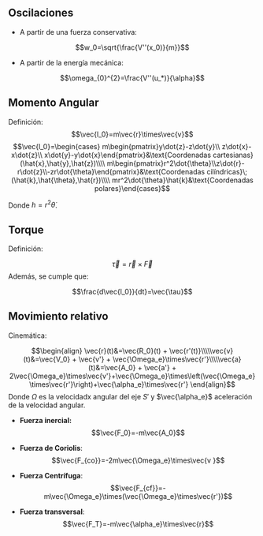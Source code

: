 
## Oscilaciones 

- A partir de una fuerza conservativa: 

$$w_0=\sqrt{\frac{V''(x_0)}{m}}$$ 
- A partir de la energía mecánica: 

$$\omega_{0}^{2}=\frac{V''(u_*)}{\alpha}$$ 
## Momento Angular 

Definición: $$\vec{l_0}=m\vec{r}\times\vec{v}$$ 
$$\vec{l_0}=\begin{cases}
m\begin{pmatrix}y\dot{z}-z\dot{y}\\
z\dot{x}-x\dot{z}\\
x\dot{y}-y\dot{x}\end{pmatrix}&\text{Coordenadas cartesianas}(\hat{x},\hat{y},\hat{z})\\\\
m\begin{pmatrix}r^2\dot{\theta}\\z\dot{r}-r\dot{z}\\-zr\dot{\theta}\end{pmatrix}&\text{Coordenadas cilíndricas}\;(\hat{k},\hat{\theta},\hat{r})\\\\ mr^2\dot{\theta}\hat{k}&\text{Coordenadas polares}\end{cases}$$

Donde $h = r^2\dot{\theta}$. 

## Torque 

Definición: 

$$\vec{\tau}=\vec{r}\times\vec{F}$$ 
Además, se cumple que: 

$$\frac{d\vec{l_0}}{dt}=\vec{\tau}$$ 
## Movimiento relativo 

Cinemática: 

$$\begin{align}
\vec{r}(t)&=\vec{R_0}(t) + \vec{r'(t)}\\\\\vec{v}(t)&=\vec{V_0} + \vec{v'} + \vec{\Omega_e}\times\vec{r'}\\\\\vec{a}(t)&=\vec{A_0} + \vec{a'} + 2\vec{\Omega_e}\times\vec{v'}+\vec{\Omega_e}\times\left(\vec{\Omega_e}\times\vec{r'}\right)+\vec{\alpha_e}\times\vec{r'}
\end{align}$$ 
Donde $\Omega$ es la velocidadx angular del eje $S'$ y $\vec{\alpha_e}$ aceleración de la velocidad angular. 

- **Fuerza inercial:** $$\vec{F_0}=-m\vec{A_0}$$
- **Fuerza de Coriolis**: $$\vec{F_{co}}=-2m\vec{\Omega_e}\times\vec{v }$$
- **Fuerza Centrífuga**: 
$$\vec{F_{cf}}=-m\vec{\Omega_e}\times(\vec{\Omega_e}\times\vec{r'})$$

- **Fuerza transversal**: $$\vec{F_T}=-m\vec{\alpha_e}\times\vec{r}$$